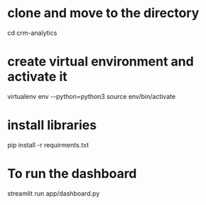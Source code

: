# clone and move to the directory
cd crm-analytics
# create virtual environment and activate it
virtualenv env --python=python3
source env/bin/activate
# install libraries
pip install -r requirments.txt
# To run the dashboard
streamlit run app/dashboard.py
